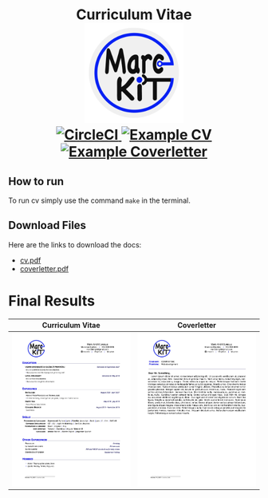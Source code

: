  <h1 align="center">
  Curriculum Vitae
  <br/>
  <img alt="profile logo"
         src="https://github.com/marckit/cv-marckit/blob/main/src/images/profile.png"
         width="200px"
         height="200px"
  />
  <div align="center">
    <a href="https://circleci.com/gh/marckit/cv-marckit/">
      <img alt="CircleCI" src="https://circleci.com/gh/marckit/cv-marckit/tree/main.svg?style=shield" >
    </a>
    <a href="https://raw.githubusercontent.com/marckit/cv-marckit/main/pdf/cv.pdf">
      <img alt="Example CV" src="https://img.shields.io/badge/cv-pdf-blue.svg" />
    </a>
    <a href="https://raw.githubusercontent.com/marckit/cv-marckit/main/pdf/coverletter.pdf">
      <img alt="Example Coverletter" src="https://img.shields.io/badge/coverletter-pdf-cyan.svg" />
    </a>
  </div>
</h1>

## How to run

To run cv simply use the command `make` in the terminal.

## Download Files

Here are the links to download the docs:
- [cv.pdf][1]
- [coverletter.pdf][2]

# Final Results

| Curriculum Vitae | Coverletter |
|:---:|:---:|
|[![Curriculum Vitea marckit](https://github.com/marckit/cv-marckit/blob/main/src/images/docs/cv.jpg)][3]|[![Coverletter marckit](https://github.com/marckit/cv-marckit/blob/main/src/images/docs/coverletter.jpg)][4]|

<!--- Download links -->
[1]:https://raw.githubusercontent.com/marckit/cv-marckit/main/pdf/cv.pdf
[2]:https://raw.githubusercontent.com/marckit/cv-marckit/main/pdf/coverletter.pdf
[3]:https://github.com/marckit/cv-marckit/blob/main/src/images/docs/cv.jpg
[4]:https://github.com/marckit/cv-marckit/blob/main/src/images/docs/coverletter.jpg
